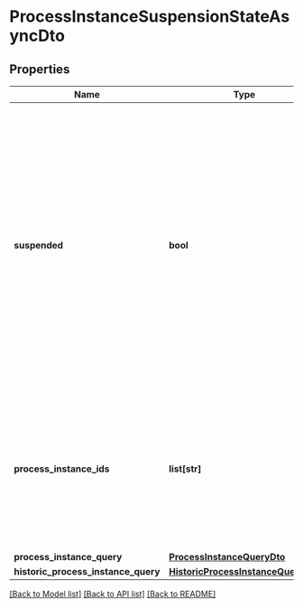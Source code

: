 # ProcessInstanceSuspensionStateAsyncDto

## Properties
Name | Type | Description | Notes
------------ | ------------- | ------------- | -------------
**suspended** | **bool** | A Boolean value which indicates whether to activate or suspend a given process instance. When the value is set to true, the given process instance will be suspended and when the value is set to false, the given process instance will be activated. | [optional] 
**process_instance_ids** | **list[str]** | A list of process instance ids which defines a group of process instances which will be activated or suspended by the operation. | [optional] 
**process_instance_query** | [**ProcessInstanceQueryDto**](ProcessInstanceQueryDto.md) |  | [optional] 
**historic_process_instance_query** | [**HistoricProcessInstanceQueryDto**](HistoricProcessInstanceQueryDto.md) |  | [optional] 

[[Back to Model list]](../README.md#documentation-for-models) [[Back to API list]](../README.md#documentation-for-api-endpoints) [[Back to README]](../README.md)


